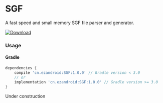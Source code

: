 # SGF

A fast speed and small memory SGF file parser and generator.

[ ![Download](https://api.bintray.com/packages/uestccokey/maven/SGF/images/download.svg) ](https://bintray.com/uestccokey/maven/SGF/_latestVersion)

### Usage

#### Gradle
``` gradle
dependencies {
    compile 'cn.ezandroid:SGF:1.0.0' // Gradle version < 3.0
    // or
    implementation 'cn.ezandroid:SGF:1.0.0' // Gradle version >= 3.0
}
```

Under construction
